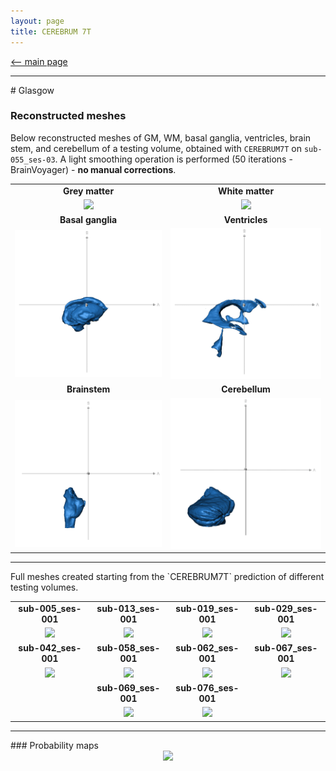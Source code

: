 ```yaml
---
layout: page
title: CEREBRUM 7T
---
```


[<-- main page](https://rocknroll87q.github.io/cerebrum7t/)



<hr>
# Glasgow

### Reconstructed meshes

Below reconstructed meshes of GM, WM, basal ganglia, ventricles, brain stem, and cerebellum of a testing volume, obtained with `CEREBRUM7T` on `sub-055_ses-03`.
A light smoothing operation is performed (50 iterations - BrainVoyager) - **no manual corrections**.



<table align="center" cellspacing="0" cellpadding="0">
<!-- <tr>
 	<td><b style="font-size:20px">Subject</b></td>
 	<td><center><b style="font-size:20px">FreeSurfer v7</b></center></td> 
 	<td><center><b style="font-size:20px">CEREBRUM 7T</b></center></td> 
 </tr>-->
 <tr>
 	<td><center><b>Grey matter</b></center></td> 
 	<td><center><b>White matter</b></center></td> 
 </tr> 

 <tr>
    <td><center><img src="./results/Glasgow/meshes/sub-055_ses-003_GM.gif" width="500" /></center></td>
    <td><center><img src="./results/Glasgow/meshes/sub-055_ses-003_WM.gif" width="500" />  </center></td>
 </tr>

 <tr>
 	<td><center><b>Basal ganglia</b></center></td> 
 	<td><center><b>Ventricles</b></center></td> 
 </tr> 

 <tr>
    <td><center><img src="./results/Glasgow/meshes/sub-055_ses-003_BG.gif" width="500" /></center></td>
    <td><center><img src="./results/Glasgow/meshes/sub-055_ses-003_VEN.gif" width="500" />  </center></td>
 </tr>
 <tr>
 	<td><center><b>Brainstem</b></center></td> 
 	<td><center><b>Cerebellum</b></center></td> 
 </tr> 
 
  <tr>
    <td><center><img src="./results/Glasgow/meshes/sub-055_ses-003_BS.gif" width="500" /></center></td>
    <td><center><img src="./results/Glasgow/meshes/sub-055_ses-003_CER.gif" width="500" />  </center></td>
 </tr>
 
</table>

<hr>
Full meshes created starting from the `CEREBRUM7T` prediction of different testing volumes.

<table align="center" cellspacing="0" cellpadding="0">

 <tr>
 	<td><center><b>sub-005_ses-001</b></center></td> 
 	<td><center><b>sub-013_ses-001</b></center></td> 
 	<td><center><b>sub-019_ses-001</b></center></td> 
 	<td><center><b>sub-029_ses-001</b></center></td> 
 </tr> 

 <tr>
    <td><center><img src="./results/Glasgow/meshes/sub-005_ses-001.gif" width="200" /></center></td>
    <td><center><img src="./results/Glasgow/meshes/sub-013_ses-001.gif" width="200" /></center></td>
    <td><center><img src="./results/Glasgow/meshes/sub-019_ses-001.gif" width="200" /></center></td>
    <td><center><img src="./results/Glasgow/meshes/sub-029_ses-001.gif" width="200" /></center></td>
 </tr>
     
 <tr>
 	<td><center><b>sub-042_ses-001</b></center></td> 
 	<td><center><b>sub-058_ses-001</b></center></td> 
 	<td><center><b>sub-062_ses-001</b></center></td> 
 	<td><center><b>sub-067_ses-001</b></center></td> 
 </tr> 

 <tr>
    <td><center><img src="./results/Glasgow/meshes/sub-042_ses-001.gif" width="200" /></center></td>
    <td><center><img src="./results/Glasgow/meshes/sub-058_ses-001.gif" width="200" /></center></td>
    <td><center><img src="./results/Glasgow/meshes/sub-062_ses-001.gif" width="200" /></center></td>
    <td><center><img src="./results/Glasgow/meshes/sub-067_ses-001.gif" width="200" /></center></td>
    
 </tr>

 <tr>
 	<td></td> 
 	<td><center><b>sub-069_ses-001</b></center></td> 
 	<td><center><b>sub-076_ses-001</b></center></td> 
 	<td></td> 
 </tr> 

 <tr>
    <td></td>
    <td><center><img src="./results/Glasgow/meshes/sub-069_ses-001.gif" width="200" /></center></td>
    <td><center><img src="./results/Glasgow/meshes/sub-076_ses-001.gif" width="200" /></center></td>
    <td></td>
    
 </tr>

</table>

<hr>
### Probability maps

<center><img src="./results/Glasgow/prob_maps.png"/></center>
<!--width="256" height="352"-->

